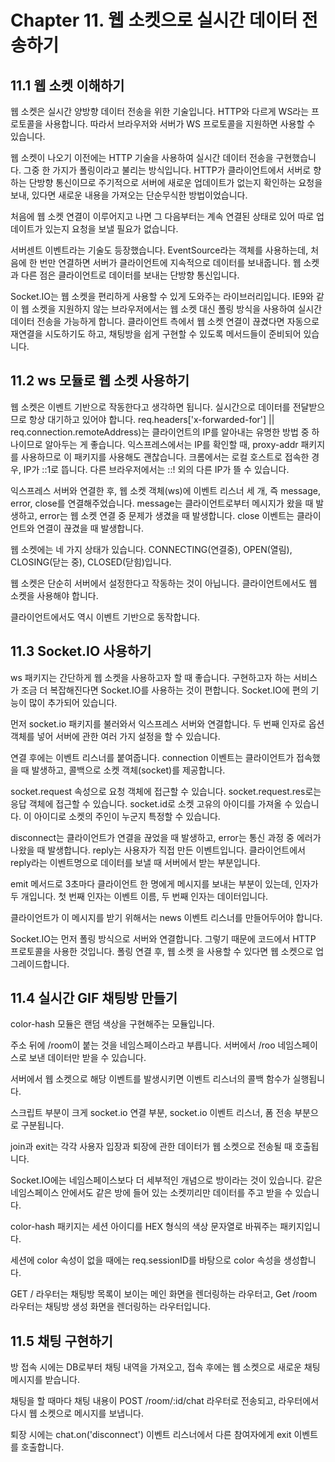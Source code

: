 # Chapter 11. 웹 소켓으로 실시간 데이터 전송하기

## 11.1 웹 소켓 이해하기

웹 소켓은 실시간 양방향 데이터 전송을 위한 기술입니다.
HTTP와 다르게 WS라는 프로토콜을 사용합니다.
따라서 브라우저와 서버가 WS 프로토콜을 지원하면 사용할 수 있습니다.

웹 소켓이 나오기 이전에는 HTTP 기술을 사용하여 실시간 데이터 전송을 구현했습니다.
그중 한 가지가 폴링이라고 불리는 방식입니다.
HTTP가 클라이언트에서 서버로 향하는 단방향 통신이므로 주기적으로 서버에 새로운 업데이트가 없는지 확인하는 요청을 보내, 있다면 새로운 내용을 가져오는 단순무식한 방법이었습니다.

처음에 웹 소켓 연결이 이루어지고 나면 그 다음부터는 계속 연결된 상태로 있어 따로 업데이트가 있는지 요청을 보낼 필요가 없습니다.

서버센트 이벤트라는 기술도 등장했습니다.
EventSource라는 객체를 사용하는데, 처음에 한 번만 연결하면 서버가 클라이언트에 지속적으로 데이터를 보내줍니다.
웹 소켓과 다른 점은 클라이언트로 데이터를 보내는 단방향 통신입니다.

Socket.IO는 웹 소켓을 편리하게 사용할 수 있게 도와주는 라이브러리입니다.
IE9와 같이 웹 소켓을 지원하지 않는 브라우저에서는 웹 소켓 대신 폴링 방식을 사용하여 실시간 데이터 전송을 가능하게 합니다.
클라이언트 측에서 웹 소켓 연결이 끊겼다면 자동으로 재연결을 시도하기도 하고, 채팅방을 쉽게 구현할 수 있도록 메서드들이 준비되어 있습니다.

## 11.2 ws 모듈로 웹 소켓 사용하기

웹 소켓은 이벤트 기반으로 작동한다고 생각하면 됩니다.
실시간으로 데이터를 전달받으므로 항상 대기하고 있어야 합니다.
req.headers['x-forwarded-for'] || req.connection.remoteAddress)는 클라이언트의 IP를 알아내는 유명한 방법 중 하나이므로 알아두는 게 좋습니다.
익스프레스에서는 IP를 확인할 때, proxy-addr 패키지를 사용하므로 이 패키지를 사용해도 괜찮습니다.
크롬에서는 로컬 호스트로 접속한 경우, IP가 ::1로 뜹니다.
다른 브라우저에서는 ::! 외의 다른 IP가 뜰 수 있습니다.

익스프레스 서버와 연결한 후, 웹 소켓 객체(ws)에 이벤트 리스너 세 개, 즉 message, error, close를 연결해주었습니다.
message는 클라이언트로부터 메시지가 왔을 때 발생하고, error는 웹 소켓 연결 중 문제가 생겼을 때 발생합니다.
close 이벤트는 클라이언트와 연결이 끊겼을 때 발생합니다.

웹 소켓에는 네 가지 상태가 있습니다.
CONNECTING(연결중), OPEN(열림), CLOSING(닫는 중), CLOSED(닫힘)입니다.

웹 소켓은 단순히 서버에서 설정한다고 작동하는 것이 아닙니다.
클라이언트에서도 웹 소켓을 사용해야 합니다.

클라이언트에서도 역시 이벤트 기반으로 동작합니다.

## 11.3 Socket.IO 사용하기

ws 패키지는 간단하게 웹 소켓을 사용하고자 할 때 좋습니다.
구현하고자 하는 서비스가 조금 더 복잡해진다면 Socket.IO를 사용하는 것이 편합니다.
Socket.IO에 편의 기능이 많이 추가되어 있습니다.

먼저 socket.io 패키지를 불러와서 익스프레스 서버와 연결합니다.
두 번째 인자로 옵션 객체를 넣어 서버에 관한 여러 가지 설정을 할 수 있습니다.

연결 후에는 이벤트 리스너를 붙여줍니다.
connection 이벤트는 클라이언트가 접속했을 때 발생하고, 콜백으로 소켓 객체(socket)를 제공합니다.

socket.request 속성으로 요청 객체에 접근할 수 있습니다.
socket.request.res로는 응답 객체에 접근할 수 있습니다.
socket.id로 소켓 고유의 아이디를 가져올 수 있습니다.
이 아이디로 소켓의 주인이 누군지 특정할 수 있습니다.

disconnect는 클라이언트가 연결을 끊었을 때 발생하고, error는 통신 과정 중 에러가 나왔을 때 발생합니다.
reply는 사용자가 직접 만든 이벤트입니다.
클라이언트에서 reply라는 이벤트명으로 데이터를 보낼 때 서버에서 받는 부분입니다.

emit 메서드로 3초마다 클라이언트 한 명에게 메시지를 보내는 부분이 있는데, 인자가 두 개입니다.
첫 번째 인자는 이벤트 이름, 두 번째 인자는 데이터입니다.

클라이언트가 이 메시지를 받기 위해서는 news 이벤트 리스너를 만들어두어야 합니다.

Socket.IO는 먼저 폴링 방식으로 서버와 연결합니다.
그렇기 때문에 코드에서 HTTP 프로토콜을 사용한 것입니다.
폴링 연결 후, 웹 소켓
을 사용할 수 있다면 웹 소켓으로 업그레이드합니다.

## 11.4 실시간 GIF 채팅방 만들기

color-hash 모듈은 랜덤 색상을 구현해주는 모듈입니다.

주소 뒤에 /room이 붙는 것을 네임스페이스라고 부릅니다.
서버에서 /roo 네임스페이스로 보낸 데이터만 받을 수 있습니다.

서버에서 웹 소켓으로 해당 이벤트를 발생시키면 이벤트 리스너의 콜백 함수가 실행됩니다.

스크립트 부분이 크게 socket.io 연결 부분, socket.io 이벤트 리스너, 폼 전송 부분으로 구분됩니다.

join과 exit는 각각 사용자 입장과 퇴장에 관한 데이터가 웹 소켓으로 전송될 때 호출됩니다.

Socket.IO에는 네임스페이스보다 더 세부적인 개념으로 방이라는 것이 있습니다.
같은 네임스페이스 안에서도 같은 방에 들어 있는 소켓끼리만 데이터를 주고 받을 수 있습니다.

color-hash 패키지는 세션 아이디를 HEX 형식의 색상 문자열로 바꿔주는 패키지입니다.

세션에 color 속성이 없을 때에는 req.sessionID를 바탕으로 color 속성을 생성합니다.

GET / 라우터는 채팅방 목록이 보이는 메인 화면을 렌더링하는 라우터고, Get /room 라우터는 채팅방 생성 화면을 렌더링하는 라우터입니다.

## 11.5 채팅 구현하기

방 접속 시에는 DB로부터 채팅 내역을 가져오고, 접속 후에는 웹 소켓으로 새로운 채팅 메시지를 받습니다.

채팅을 할 때마다 채팅 내용이 POST /room/:id/chat 라우터로 전송되고, 라우터에서 다시 웹 소켓으로 메시지를 보냅니다.

퇴장 시에는 chat.on('disconnect') 이벤트 리스너에서 다른 참여자에게 exit 이벤트를 호출합니다.
